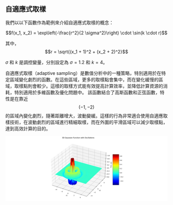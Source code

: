 自適應式取樣
---
我們以以下函數作為範例來介紹自適應式取樣的概念：

$$f(x_1, x_2) = \exp\left(-\frac{r^2}{2 \sigma^2}\right) \cdot \sin(k \cdot r)$$

其中， $$r = \sqrt{(x_1 + 1)^2 + (x_2 + 2)^2}$$

$\sigma$ 和 $k$ 是調控變量，分別設定為 $\sigma = 1.2$ 和 $k = 4$。

自適應式取樣（adaptive sampling）是數值分析中的一種策略，特別適用於在特定區域變化劇烈的函數。在這些區域，更多的取樣點會集中，而在變化緩慢的區域，取樣點則會較少。這樣的取樣方式能有效提高計算效率，並降低計算資源的消耗，特別適用於多維函數及優化問題中。
該函數結合了高斯函數和正弦函數，特性是在靠近 $$(-1, -2)$$ 的區域內變化劇烈，隨著距離增大，波動變緩。這樣的行為非常適合使用自適應取樣技術，在波動劇烈的區域進行精細取樣，而在外圍的平滑區域可以減少取樣點，達到高效計算的目的。

![Figure 2024-10-02 133900](/assets/Figure%202024-10-02%20133900.png)